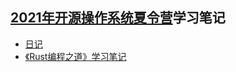 ## [2021年开源操作系统夏令营](https://github.com/rcore-os/rCore/wiki/os-tutorial-summer-of-code-2021)学习笔记

- [日记](daily.md)
- [《Rust编程之道》学习笔记](Rust编程之道)